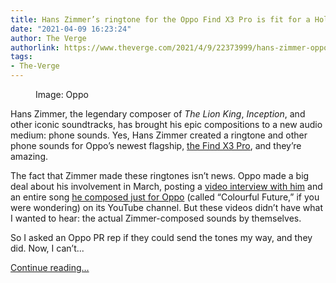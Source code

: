 ```yaml
---
title: Hans Zimmer’s ringtone for the Oppo Find X3 Pro is fit for a Hollywood score
date: "2021-04-09 16:23:24"
author: The Verge
authorlink: https://www.theverge.com/2021/4/9/22373999/hans-zimmer-oppo-find-x3-pro-ringtone-sounds-alarm
tags:
- The-Verge
---
```

<figure>
      <img alt="" src="https://cdn.vox-cdn.com/thumbor/THmENA15zQgYr6Suy6yWuuqijtk=/0x0:1440x960/1310x873/cdn.vox-cdn.com/uploads/chorus_image/image/69101935/Hans_Zimmer_2.0.png" />
        <figcaption>Image: Oppo</figcaption>
    </figure>

  <p id="2JrrWE">Hans Zimmer, the legendary composer of <em>The Lion King</em>, <em>Inception</em>, and other iconic soundtracks, has brought his epic compositions to a new audio medium: phone sounds. Yes, Hans Zimmer created a ringtone and other phone sounds for Oppo’s newest flagship, <a href="https://www.theverge.com/2021/3/11/22324860/oppo-find-x3-pro-flagship-announced-10-bit-microlens-specs">the Find X3 Pro</a>, and they’re amazing.</p>
<p id="eGZoV7">The fact that Zimmer made these ringtones isn’t news. Oppo made a big deal about his involvement in March, posting a <a href="https://www.youtube.com/watch?v=LaQEEHooI64">video interview with him</a> and an entire song <a href="https://www.youtube.com/watch?v=CK2oi-JWoss">he composed just for Oppo</a> (called “Colourful Future,” if you were wondering) on its YouTube channel. But these videos didn’t have what I wanted to hear: the actual Zimmer-composed sounds by themselves.</p>
<p id="QTXRKX">So I asked an Oppo PR rep if they could send the tones my way, and they did. Now, I can’t...</p>
  <p>
    <a href="https://www.theverge.com/2021/4/9/22373999/hans-zimmer-oppo-find-x3-pro-ringtone-sounds-alarm">Continue reading&hellip;</a>
  </p>